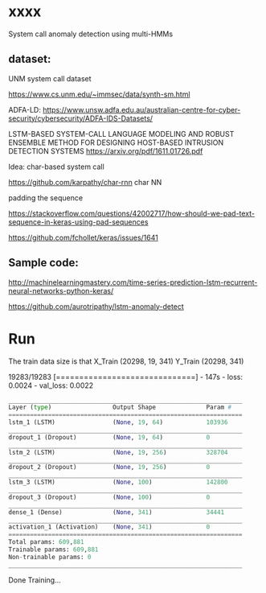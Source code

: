 # xxxx

System call anomaly detection using multi-HMMs

## dataset:
UNM system call dataset 

https://www.cs.unm.edu/~immsec/data/synth-sm.html


ADFA-LD:
https://www.unsw.adfa.edu.au/australian-centre-for-cyber-security/cybersecurity/ADFA-IDS-Datasets/



LSTM-BASED SYSTEM-CALL LANGUAGE MODELING AND ROBUST ENSEMBLE METHOD FOR DESIGNING HOST-BASED INTRUSION DETECTION SYSTEMS
https://arxiv.org/pdf/1611.01726.pdf

Idea:
char-based system call 


https://github.com/karpathy/char-rnn
char NN 


padding the sequence

https://stackoverflow.com/questions/42002717/how-should-we-pad-text-sequence-in-keras-using-pad-sequences

https://github.com/fchollet/keras/issues/1641


## Sample code:

http://machinelearningmastery.com/time-series-prediction-lstm-recurrent-neural-networks-python-keras/


https://github.com/aurotripathy/lstm-anomaly-detect


# Run

The train data size is that
X_Train (20298, 19, 341)
Y_Train (20298, 341)

19283/19283 [==============================] - 147s - loss: 0.0024 - val_loss: 0.0022
```python
_________________________________________________________________
Layer (type)                 Output Shape              Param #
=================================================================
lstm_1 (LSTM)                (None, 19, 64)            103936
_________________________________________________________________
dropout_1 (Dropout)          (None, 19, 64)            0
_________________________________________________________________
lstm_2 (LSTM)                (None, 19, 256)           328704
_________________________________________________________________
dropout_2 (Dropout)          (None, 19, 256)           0
_________________________________________________________________
lstm_3 (LSTM)                (None, 100)               142800
_________________________________________________________________
dropout_3 (Dropout)          (None, 100)               0
_________________________________________________________________
dense_1 (Dense)              (None, 341)               34441
_________________________________________________________________
activation_1 (Activation)    (None, 341)               0
=================================================================
Total params: 609,881
Trainable params: 609,881
Non-trainable params: 0
_________________________________________________________________
```
Done Training...

